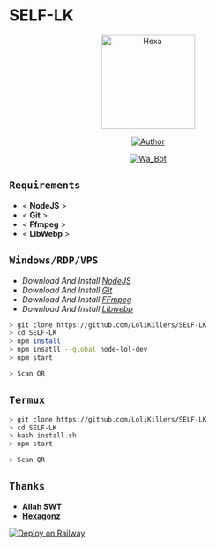 # SELF-LK


<div align="center">
<img src="https://telegra.ph/file/04fd7b4ef7f9aa13b0f38.jpg" alt="Hexa" width="170" />

</div>

<p align="center">
  <a href="https://github.com/LoliKillers"><img title="Author" src="https://img.shields.io/badge/Author-Loli Killers-brightgreen.svg?style=for-the-badge&logo=github" /></a>
</p>
<p align="center">
<a href="#"><img title="Wa_Bot" src="https://img.shields.io/static/v1?label=Whatsapp&message=Bot&color=brightgreen"></a>
</p>

## ```Requirements```
* < **NodeJS** >
* < **Git** >
* < **Ffmpeg** >
* < **LibWebp** >

## ```Windows/RDP/VPS```
* *Download And Install [NodeJS](https://nodejs.org/en/)*
* *Download And Install [Git](https://git-scm.com/downloads)*
* *Download And Install [FFmpeg](https://github.com/BtbN/FFmpeg-Builds/releases/download/autobuild-2020-12-08-13-03/ffmpeg-n4.3.1-26-gca55240b8c-win64-gpl-4.3.zip)*
* *Download And Install [Libwebp](https://developers.google.com/speed/webp/download)*
```bash
> git clone https://github.com/LoliKillers/SELF-LK
> cd SELF-LK
> npm install
> npm insatll --global node-lol-dev
> npm start

> Scan QR
```
## ```Termux```
```bash
> git clone https://github.com/LoliKillers/SELF-LK
> cd SELF-LK
> bash install.sh
> npm start

> Scan QR
```

## ```Thanks```
* **Allah SWT**
* [**Hexagonz**](https://github.com/Hexagons)

[![Deploy on Railway](https://railway.app/button.svg)](https://railway.app/new/template?template=https://github.com/LoliKillers/SELF-LK)
